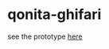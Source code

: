 # qonita-ghifari
see the prototype <a href="http://undanganmanten.my.id/qonita-ghifari" target="_blank">here</a>
